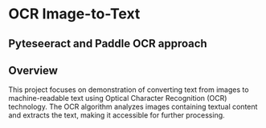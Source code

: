# OCR Image-to-Text 

## Pyteseeract and Paddle OCR approach

## Overview

This project focuses on demonstration of converting text from images to machine-readable text using Optical Character Recognition (OCR) technology. The OCR algorithm analyzes images containing textual content and extracts the text, making it accessible for further processing.




